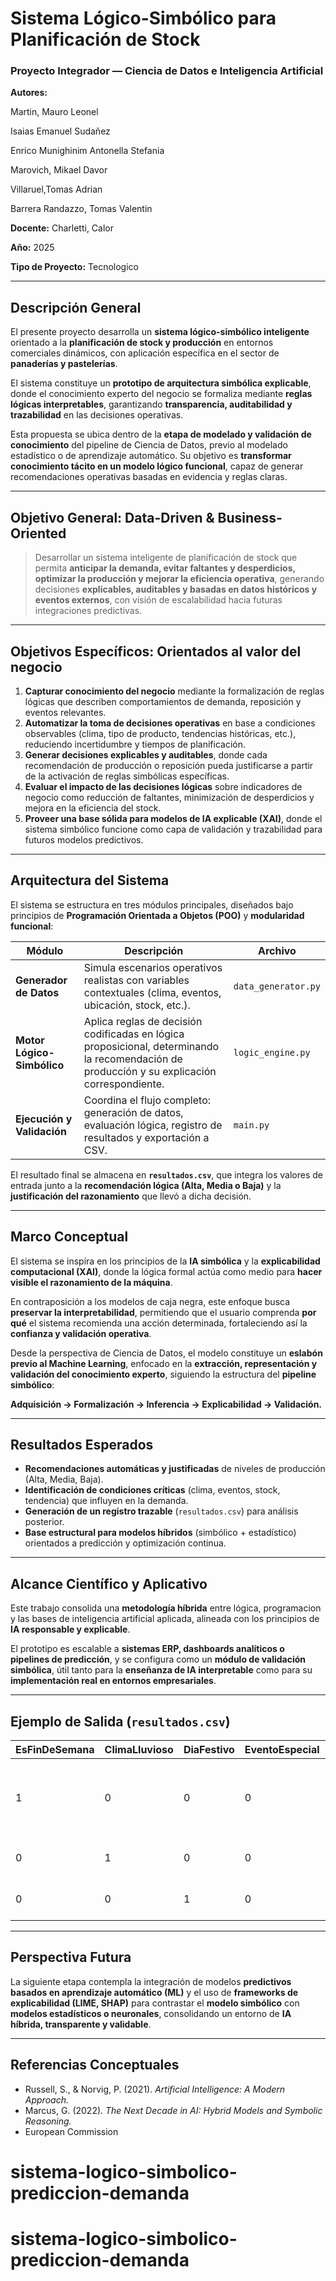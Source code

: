 
# Sistema Lógico-Simbólico para Planificación de Stock

### Proyecto Integrador — Ciencia de Datos e Inteligencia Artificial

**Autores:** 

Martin, Mauro Leonel

Isaias Emanuel Sudañez

Enrico Munighinim Antonella Stefania

Marovich, Mikael Davor

Villaruel,Tomas Adrian

Barrera Randazzo, Tomas Valentin


**Docente:** Charletti, Calor 

**Año:** 2025

**Tipo de Proyecto:** Tecnologico

---

## Descripción General

El presente proyecto desarrolla un **sistema lógico-simbólico inteligente** orientado a la **planificación de stock y producción** en entornos comerciales dinámicos, con aplicación específica en el sector de **panaderías y pastelerías**.

El sistema constituye un **prototipo de arquitectura simbólica explicable**, donde el conocimiento experto del negocio se formaliza mediante **reglas lógicas interpretables**, garantizando **transparencia, auditabilidad y trazabilidad** en las decisiones operativas.

Esta propuesta se ubica dentro de la **etapa de modelado y validación de conocimiento** del pipeline de Ciencia de Datos, previo al modelado estadístico o de aprendizaje automático. Su objetivo es **transformar conocimiento tácito en un modelo lógico funcional**, capaz de generar recomendaciones operativas basadas en evidencia y reglas claras.

---

##  Objetivo General: Data-Driven & Business-Oriented

> Desarrollar un sistema inteligente de planificación de stock que permita **anticipar la demanda, evitar faltantes y desperdicios, optimizar la producción y mejorar la eficiencia operativa**, generando decisiones **explicables, auditables y basadas en datos históricos y eventos externos**, con visión de escalabilidad hacia futuras integraciones predictivas.

---

## Objetivos Específicos: Orientados al valor del negocio

1. **Capturar conocimiento del negocio** mediante la formalización de reglas lógicas que describen comportamientos de demanda, reposición y eventos relevantes.
2. **Automatizar la toma de decisiones operativas** en base a condiciones observables (clima, tipo de producto, tendencias históricas, etc.), reduciendo incertidumbre y tiempos de planificación.
3. **Generar decisiones explicables y auditables**, donde cada recomendación de producción o reposición pueda justificarse a partir de la activación de reglas simbólicas específicas.
4. **Evaluar el impacto de las decisiones lógicas** sobre indicadores de negocio como reducción de faltantes, minimización de desperdicios y mejora en la eficiencia del stock.
5. **Proveer una base sólida para modelos de IA explicable (XAI)**, donde el sistema simbólico funcione como capa de validación y trazabilidad para futuros modelos predictivos.

---

## Arquitectura del Sistema

El sistema se estructura en tres módulos principales, diseñados bajo principios de **Programación Orientada a Objetos (POO)** y **modularidad funcional**:

| Módulo                     | Descripción                                                                                                                                  | Archivo             |
| -------------------------- | -------------------------------------------------------------------------------------------------------------------------------------------- | ------------------- |
| **Generador de Datos**     | Simula escenarios operativos realistas con variables contextuales (clima, eventos, ubicación, stock, etc.).                                  | `data_generator.py` |
| **Motor Lógico-Simbólico** | Aplica reglas de decisión codificadas en lógica proposicional, determinando la recomendación de producción y su explicación correspondiente. | `logic_engine.py`   |
| **Ejecución y Validación** | Coordina el flujo completo: generación de datos, evaluación lógica, registro de resultados y exportación a CSV.                              | `main.py`           |

El resultado final se almacena en **`resultados.csv`**, que integra los valores de entrada junto a la **recomendación lógica (Alta, Media o Baja)** y la **justificación del razonamiento** que llevó a dicha decisión.

---

## Marco Conceptual

El sistema se inspira en los principios de la **IA simbólica** y la **explicabilidad computacional (XAI)**, donde la lógica formal actúa como medio para **hacer visible el razonamiento de la máquina**.

En contraposición a los modelos de caja negra, este enfoque busca **preservar la interpretabilidad**, permitiendo que el usuario comprenda **por qué** el sistema recomienda una acción determinada, fortaleciendo así la **confianza y validación operativa**.

Desde la perspectiva de Ciencia de Datos, el modelo constituye un **eslabón previo al Machine Learning**, enfocado en la **extracción, representación y validación del conocimiento experto**, siguiendo la estructura del **pipeline simbólico**:

**Adquisición → Formalización → Inferencia → Explicabilidad → Validación.**

---

## Resultados Esperados

* **Recomendaciones automáticas y justificadas** de niveles de producción (Alta, Media, Baja).
* **Identificación de condiciones críticas** (clima, eventos, stock, tendencia) que influyen en la demanda.
* **Generación de un registro trazable** (`resultados.csv`) para análisis posterior.
* **Base estructural para modelos híbridos** (simbólico + estadístico) orientados a predicción y optimización continua.

---

## Alcance Científico y Aplicativo

Este trabajo consolida una **metodología híbrida** entre lógica, programacion y las bases de inteligencia artificial aplicada, alineada con los principios de **IA responsable y explicable**.

El prototipo es escalable a **sistemas ERP, dashboards analíticos o pipelines de predicción**, y se configura como un **módulo de validación simbólica**, útil tanto para la **enseñanza de IA interpretable** como para su **implementación real en entornos empresariales**.

---

## Ejemplo de Salida (`resultados.csv`)

| EsFinDeSemana | ClimaLluvioso | DiaFestivo | EventoEspecial | Recomendacion | Razonamiento                                                     |
| ------------- | ------------- | ---------- | -------------- | ------------- | ---------------------------------------------------------------- |
| 1             | 0             | 0          | 0              | **Alta**      | Regla A: Demanda combinada (día especial + flujo/tendencia alta) |
| 0             | 1             | 0          | 0              | **Baja**      | Regla C: Clima adverso o tendencia baja                          |
| 0             | 0             | 1          | 0              | **Alta**      | Regla A: Día festivo con tendencia alta                          |

---

##  Perspectiva Futura

La siguiente etapa contempla la integración de modelos **predictivos basados en aprendizaje automático (ML)** y el uso de **frameworks de explicabilidad (LIME, SHAP)** para contrastar el **modelo simbólico** con **modelos estadísticos o neuronales**, consolidando un entorno de **IA híbrida, transparente y validable**.

---

## Referencias Conceptuales

* Russell, S., & Norvig, P. (2021). *Artificial Intelligence: A Modern Approach.*
* Marcus, G. (2022). *The Next Decade in AI: Hybrid Models and Symbolic Reasoning.*
* European Commission
# sistema-logico-simbolico-prediccion-demanda
# sistema-logico-simbolico-prediccion-demanda
